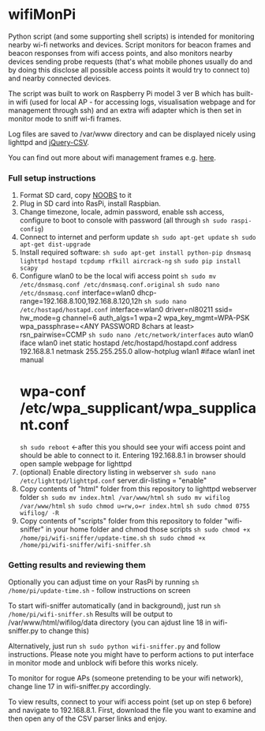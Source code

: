 # wifiMonPi

Python script (and some supporting shell scripts) is intended for monitoring nearby wi-fi networks and devices. Script monitors for beacon frames and beacon responses from wifi access points, and also monitors nearby devices sending probe requests (that's what mobile phones usually do and by doing this disclose all possible access points it would try to connect to) and nearby connected devices.

The script was built to work on Raspberry Pi model 3 ver B which has built-in wifi (used for local AP - for accessing logs, visualisation webpage and for management through ssh) and an extra wifi adapter which is then set in monitor mode to sniff wi-fi frames.

Log files are saved to /var/www directory and can be displayed nicely using lighttpd and [jQuery-CSV](https://github.com/evanplaice/jquery-csv).

You can find out more about wifi management frames e.g. [here](http://www.wi-fiplanet.com/tutorials/article.php/1447501/Understanding-80211-Frame-Types.htm).


### Full setup instructions
1. Format SD card, copy [NOOBS](https://www.raspberrypi.org/downloads/noobs/) to it
2. Plug in SD card into RasPi, install Raspbian.
3. Change timezone, locale, admin password, enable ssh access, configure to boot to console with password (all through ```sh sudo raspi-config```)
4. Connect to internet and perform update 
    ```sh sudo apt-get update```
    ```sh sudo apt-get dist-upgrade```
5. Install required software:
    ```sh sudo apt-get install python-pip dnsmasq lighttpd hostapd tcpdump rfkill aircrack-ng```
    ```sh sudo pip install scapy```
6. Configure wlan0 to be the local wifi access point
    ```sh sudo mv /etc/dnsmasq.conf /etc/dnsmasq.conf.original```
    ```sh sudo nano /etc/dnsmasq.conf```
      interface=wlan0
      dhcp-range=192.168.8.100,192.168.8.120,12h
    ```sh sudo nano /etc/hostapd/hostapd.conf```
      interface=wlan0
      driver=nl80211
      ssid=<ANY SSID NAME>
      hw_mode=g
      channel=6
      auth_algs=1
      wpa=2
      wpa_key_mgmt=WPA-PSK
      wpa_passphrase=<ANY PASSWORD 8chars at least>
      rsn_pairwise=CCMP
    ```sh sudo nano /etc/network/interfaces```
      auto wlan0
      iface wlan0 inet static
      hostapd /etc/hostapd/hostapd.conf
      address 192.168.8.1
      netmask 255.255.255.0
      allow-hotplug wlan1
      #iface wlan1 inet manual
      #    wpa-conf /etc/wpa_supplicant/wpa_supplicant.conf
    ```sh sudo reboot```   <-after this you should see your wifi access point and should be able to connect to it. Entering 192.168.8.1 in browser should open sample webpage for lighttpd
7. (optional) Enable directory listing in webserver
    ```sh sudo nano /etc/lighttpd/lighttpd.conf```
      server.dir-listing = "enable"
8. Copy contents of "html" folder from this repository to lighttpd webserver folder
    ```sh sudo mv index.html /var/www/html```
    ```sh sudo mv wifilog /var/www/html```
    ```sh sudo chmod u=rw,o=r index.html```
    ```sh sudo chmod 0755 wifilog/ -R```
9. Copy contents of "scripts" folder from this repository to folder "wifi-sniffer" in your home folder and chmod those scripts
    ```sh sudo chmod +x /home/pi/wifi-sniffer/update-time.sh```
    ```sh sudo chmod +x /home/pi/wifi-sniffer/wifi-sniffer.sh```


### Getting results and reviewing them

Optionally you can adjust time on your RasPi by running ```sh /home/pi/update-time.sh``` - follow instructions on screen

To start wifi-sniffer automatically (and in background), just run ```sh /home/pi/wifi-sniffer.sh``` 
Results will be output to /var/www/html/wifilog/data directory (you can ajdust line 18 in wifi-sniffer.py to change this)

Alternatively, just run ```sh sudo python wifi-sniffer.py``` and follow instructions. Please note you might have to perform actions to put interface in monitor mode and unblock wifi before this works nicely.

To monitor for rogue APs (someone pretending to be your wifi network), change line 17 in wifi-sniffer.py accordingly.

To view results, connect to your wifi access point (set up on step 6 before) and navigate to 192.168.8.1. First, download the file you want to examine and then open any of the CSV parser links and enjoy.
